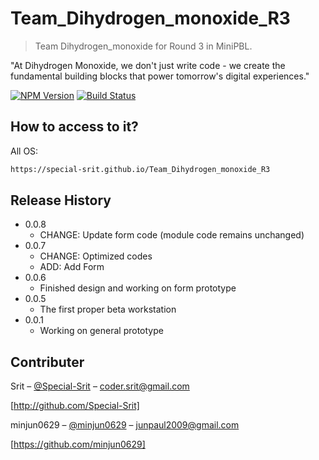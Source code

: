 # Team_Dihydrogen_monoxide_R3
> Team Dihydrogen_monoxide for Round 3 in MiniPBL.

"At Dihydrogen Monoxide, we don't just write code - we create the fundamental building blocks that power tomorrow's digital experiences."

[![NPM Version][npm-image]][npm-url]
[![Build Status][travis-image]][travis-url]


## How to access to it?

All OS:

```sh
https://special-srit.github.io/Team_Dihydrogen_monoxide_R3
```

## Release History

* 0.0.8
    * CHANGE: Update form code (module code remains unchanged)
* 0.0.7
    * CHANGE: Optimized codes
    * ADD: Add Form
* 0.0.6
    * Finished design and working on form prototype
* 0.0.5
    * The first proper beta workstation
* 0.0.1
    * Working on general prototype

## Contributer

Srit – [@Special-Srit](http://github.com/Special-Srit) – coder.srit@gmail.com

[http://github.com/Special-Srit]

minjun0629 – [@minjun0629](https://github.com/minjun0629) – junpaul2009@gmail.com

[https://github.com/minjun0629]

<!-- Markdown link & img dfn's -->
[npm-image]: https://img.shields.io/npm/v/datadog-metrics.svg?style=flat-square
[npm-url]: https://npmjs.org/package/datadog-metrics
[npm-downloads]: https://img.shields.io/npm/dm/datadog-metrics.svg?style=flat-square
[travis-image]: https://img.shields.io/travis/dbader/node-datadog-metrics/master.svg?style=flat-square
[travis-url]: https://travis-ci.org/dbader/node-datadog-metrics
